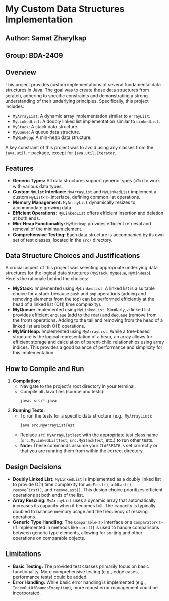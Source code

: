 # My Custom Data Structures Implementation

## Author: Samat Zharylkap 

## Group: BDA-2409

## Overview

This project provides custom implementations of several fundamental data structures in Java. The goal was to create these data structures from scratch, adhering to specific constraints and demonstrating a strong understanding of their underlying principles.  Specifically, this project includes:

* `MyArrayList`: A dynamic array implementation similar to `ArrayList`.
* `MyLinkedList`: A doubly linked list implementation similar to `LinkedList`.
* `MyStack`: A stack data structure.
* `MyQueue`: A queue data structure.
* `MyMinHeap`: A min-heap data structure.

A key constraint of this project was to avoid using any classes from the `java.util.*` package, except for `java.util.Iterator`.

## Features

* **Generic Types:** All data structures support generic types (`<T>`) to work with various data types.
* **Custom `MyList` Interface:** `MyArrayList` and `MyLinkedList` implement a custom `MyList<T>` interface, defining common list operations.
* **Memory Management:** `MyArrayList` dynamically resizes to accommodate growing data.
* **Efficient Operations:** `MyLinkedList` offers efficient insertion and deletion at both ends.
* **Min-Heap Functionality:** `MyMinHeap` provides efficient retrieval and removal of the minimum element.
* **Comprehensive Testing:** Each data structure is accompanied by its own set of test classes, located in the `src/` directory.

## Data Structure Choices and Justifications

A crucial aspect of this project was selecting appropriate underlying data structures for the logical data structures (`MyStack`, `MyQueue`, `MyMinHeap`). Here's the rationale behind the choices:

* **MyStack:** Implemented using `MyLinkedList`. A linked list is a suitable choice for a stack because `push` and `pop` operations (adding and removing elements from the top) can be performed efficiently at the head of a linked list (O(1) time complexity).
* **MyQueue:** Implemented using `MyLinkedList`.  Similarly, a linked list provides efficient `enqueue` (add to the rear) and `dequeue` (remove from the front) operations.  Adding to the tail and removing from the head of a linked list are both O(1) operations.
* **MyMinHeap:** Implemented using `MyArrayList`.  While a tree-based structure is the logical representation of a heap, an array allows for efficient storage and calculation of parent-child relationships using array indices.  This provides a good balance of performance and simplicity for this implementation.

## How to Compile and Run

1.  **Compilation:**
    * Navigate to the project's root directory in your terminal.
    * Compile all Java files (source and tests):
        ```bash
        javac src/*.java
        ```
2.  **Running Tests:**
    * To run the tests for a specific data structure (e.g., `MyArrayList`):
        ```bash
        java src.MyArrayListTest
        ```
    * Replace `src.MyArrayListTest` with the appropriate test class name (`src.MyLinkedListTest`, `src.MyStackTest`, etc.) to run other tests.
    * **Note:** These commands assume your `CLASSPATH` is set correctly or that you are running them from within the correct directory.

## Design Decisions

* **Doubly Linked List:** `MyLinkedList` is implemented as a doubly linked list to provide O(1) time complexity for `addFirst()`, `addLast()`, `removeFirst()`, and `removeLast()`. This design choice prioritizes efficient operations at both ends of the list.
* **Array Resizing:** `MyArrayList` uses a dynamic array that automatically increases its capacity when it becomes full. The capacity is typically doubled to balance memory usage and the frequency of resizing operations.
* **Generic Type Handling:** The `Comparable<T>` interface or a `Comparator<T>` (if implemented in methods like `sort()`) is used to handle comparisons between generic type elements, allowing for sorting and other operations on comparable objects.

## Limitations

* **Basic Testing:** The provided test classes primarily focus on basic functionality. More comprehensive testing (e.g., edge cases, performance tests) could be added.
* **Error Handling:** While basic error handling is implemented (e.g., `IndexOutOfBoundsException`), more robust error management could be incorporated.

